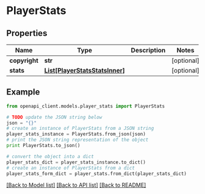 # PlayerStats


## Properties

Name | Type | Description | Notes
------------ | ------------- | ------------- | -------------
**copyright** | **str** |  | [optional] 
**stats** | [**List[PlayerStatsStatsInner]**](PlayerStatsStatsInner.md) |  | [optional] 

## Example

```python
from openapi_client.models.player_stats import PlayerStats

# TODO update the JSON string below
json = "{}"
# create an instance of PlayerStats from a JSON string
player_stats_instance = PlayerStats.from_json(json)
# print the JSON string representation of the object
print PlayerStats.to_json()

# convert the object into a dict
player_stats_dict = player_stats_instance.to_dict()
# create an instance of PlayerStats from a dict
player_stats_form_dict = player_stats.from_dict(player_stats_dict)
```
[[Back to Model list]](../README.md#documentation-for-models) [[Back to API list]](../README.md#documentation-for-api-endpoints) [[Back to README]](../README.md)



